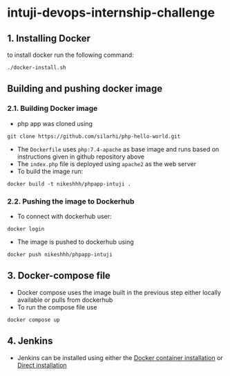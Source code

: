 # intuji-devops-internship-challenge


## 1. Installing Docker

to install docker run the following command:

```
./docker-install.sh
```

## Building and pushing docker image

### 2.1. Building Docker image

- php app was cloned using 
```
git clone https://github.com/silarhi/php-hello-world.git
```

- The `Dockerfile` uses `php:7.4-apache` as base image and runs based on instructions given in github repository above
- The `index.php` file is deployed using `apache2` as the web server
- To build the image run:
```
docker build -t nikeshhh/phpapp-intuji .
```

### 2.2. Pushing the image to Dockerhub

- To connect with dockerhub user:
```
docker login
```
- The image is pushed to dockerhub using
```
docker push nikeshhh/phpapp-intuji
```

## 3. Docker-compose file 

- Docker compose uses the image built in the previous step either locally available or pulls from dockerhub
- To run the compose file use

```
docker compose up
```

## 4. Jenkins

- Jenkins can be installed using either the [Docker container installation](https://hub.docker.com/r/jenkins/jenkins) or [Direct installation](https://pkg.jenkins.io/debian-stable/)
